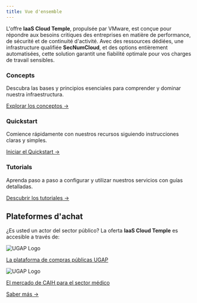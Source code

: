 ```yaml
---
title: Vue d'ensemble
---
```


L'offre **IaaS Cloud Temple**, propulsée par VMware, est conçue pour répondre aux besoins critiques des entreprises en matière de performance, de sécurité et de continuité d'activité. Avec des ressources dédiées, une infrastructure qualifiée **SecNumCloud**, et des options entièrement automatisées, cette solution garantit une fiabilité optimale pour vos charges de travail sensibles.


<div class="card-grid">
  <div class="card">
    <h3>Concepts</h3>
    <p>Descubra las bases y principios esenciales para comprender y dominar nuestra infraestructura.</p>
    <a href="./concepts" class="card-link">Explorar los conceptos &rarr;</a>
  </div>
  <div class="card">
    <h3>Quickstart</h3>
    <p>Comience rápidamente con nuestros recursos siguiendo instrucciones claras y simples.</p>
    <a href="./quickstart" class="card-link">Iniciar el Quickstart &rarr;</a>
  </div>
    <div class="card">
    <h3>Tutorials</h3>
    <p>Aprenda paso a paso a configurar y utilizar nuestros servicios con guías detalladas.</p>
    <a href="./tutorials" class="card-link">Descubrir los tutoriales &rarr;</a>
  </div>
</div>

## Plateformes d'achat

<div class="purchase-platforms">
  <p>¿Es usted un actor del sector público? La oferta <strong>IaaS Cloud Temple</strong> es accesible a través de:</p>

  <div class="platform-card">
    <img src="https://www.medgest.fr/wp-content/uploads/sites/2/2021/09/nouveau-logo-ugap-2021.png" alt="UGAP Logo" class="platform-logo" />
    <p>
      <a href="https://cloudtour.capgemini.fr/partenaires/cloud-temple" target="_blank" rel="noopener noreferrer">
        La plataforma de compras públicas UGAP
      </a>
    </p>
  </div>

  <div class="platform-card">
      <img src="https://i0.wp.com/www.activus-software.fr/wp-content/uploads/2022/09/20221212-GRP-CAIH-BC.png?fit=1300%2C827&ssl=1" alt="UGAP Logo" class="platform-logo" />
    <p>
      <a href="https://www.caih-sante.org" target="_blank" rel="noopener noreferrer">
        El mercado de CAIH para el sector médico
      </a>
    </p>
  </div>

  <a href="https://www.cloud-temple.com/cloud-souverain-disponible-via-lugap/" target="_blank" rel="noopener noreferrer" class="learn-more-link">
    Saber más &rarr;
  </a>
</div>